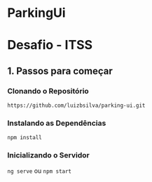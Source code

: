 # ParkingUi

# Desafio - ITSS

## 1. Passos para começar

### Clonando o Repositório

`https://github.com/luizbsilva/parking-ui.git`

### Instalando as Dependências

`npm install`

### Inicializando o Servidor

`ng serve` ou `npm start`

